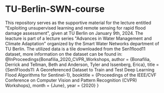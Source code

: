 # TU-Berlin-SWN-course
This repository serves as the supportive material for the lecture entitled "Exploiting unsupervised learning and remote sensing for rapid flood damage assessment", given at TU Berlin on January 9th, 2024. The leacture is part of a lecture series "Advances in Water Management and Climate Adaptation" organized by the Smart Water Networks department of TU Berlin. The utilized data is a tile downloaded from the Sen1flood11 dataset, more information on the dataset can be found in:
@InProceedings{Bonafilia_2020_CVPR_Workshops,
author = {Bonafilia, Derrick and Tellman, Beth and Anderson, Tyler and Issenberg, Erica},
title = {Sen1Floods11: A Georeferenced Dataset to Train and Test Deep Learning Flood Algorithms for Sentinel-1},
booktitle = {Proceedings of the IEEE/CVF Conference on Computer Vision and Pattern Recognition (CVPR) Workshops},
month = {June},
year = {2020}
}
